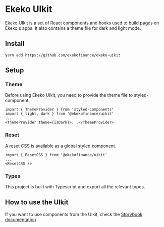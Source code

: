 # Ekeko UIkit

Ekeko UIkit is a set of React components and hooks used to build pages on Ekeko's apps. It also contains a theme file for dark and light mode.

## Install

`yarn add https://github.com/ekekofinance/ekeko-uikit`

## Setup

### Theme

Before using Ekeko UIkit, you need to provide the theme file to styled-component.

```
import { ThemeProvider } from 'styled-components'
import { light, dark } from '@ekekofinance/uikit'
...
<ThemeProvider theme={isDark}>...</ThemeProvider>
```

### Reset

A reset CSS is available as a global styled component.

```
import { ResetCSS } from '@ekekofinance/uikit'
...
<ResetCSS />
```

### Types

This project is built with Typescript and export all the relevant types.

## How to use the UIkit

If you want to use components from the UIkit, check the [Storybook documentation](https://pancakeswap.github.io/pancake-uikit/)
